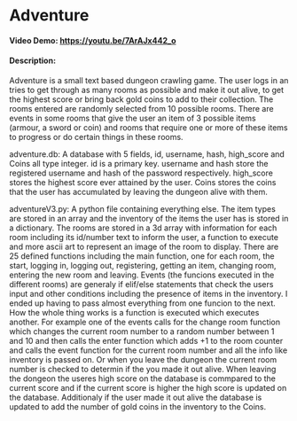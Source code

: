 # Adventure
#### Video Demo:  <https://youtu.be/7ArAJx442_o>
#### Description:

Adventure is a small text based dungeon crawling game. The user logs in an tries to get through as many rooms as possible and make it out alive, to get the highest score or bring back gold coins to add to their collection. The rooms entered are randomly selected from 10 possible rooms. There are events in some rooms that give the user an item of 3 possible items (armour, a sword or coin) and rooms that require one or more of these items to progress or do certain things in these rooms.

adventure.db: A database with 5 fields, id, username, hash, high_score and Coins all type integer. id is a primary key. username and hash store the registered username and hash of the password respectively. high_score stores the highest score ever attained by the user. Coins stores the coins that the user has accumulated by leaving the dungeon alive with them.

adventureV3.py: A python file containing everything else.
The item types are stored in an array and the inventory of the items the user has is stored in a dictionary.
The rooms are stored in a 3d array with information for each room including its id/number text to inform the user, a function to execute and more ascii art to represent an image of the room to display.
There are 25 defined functions including the main function, one for each room, the start, logging in, logging out, registering, getting an item, changing room, entering the new room and leaving.
Events (the funcions executed in the different rooms) are generaly if elif/else statements that check the users input and other conditions including the presence of items in the inventory.
I ended up having to pass almost everything from one funcion to the next. How the whole thing works is a function is executed which executes another. For example one of the events calls for the change room function which changes the current room number to a random number between 1 and 10 and then calls the enter function which adds +1 to the room counter and calls the event function for the current room number and all the info like inventory is passed on. Or when you leave the dungeon the current room number is checked to determin if the you made it out alive.
When leaving the dongeon the useres high score  on the database is commpared to the current score and if the current score is higher the high score is updated on the database. Additionaly if the user made it out alive the database is updated to add the number of gold coins in the inventory to the Coins.
